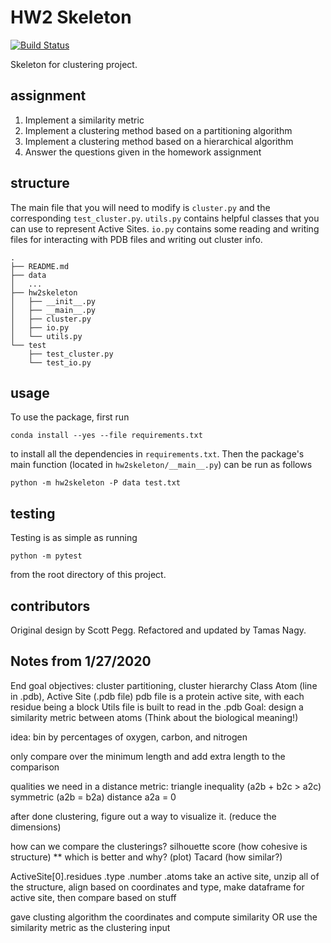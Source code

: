# HW2 Skeleton

[![Build
Status](https://travis-ci.org/zach-hois/ClusteringAlgorithmHW2.svg?branch=master)](https://travis-ci.org/zach-hois/ClusteringAlgorithmHW2)

Skeleton for clustering project.

## assignment

1. Implement a similarity metric
2. Implement a clustering method based on a partitioning algorithm
3. Implement a clustering method based on a hierarchical algorithm
4. Answer the questions given in the homework assignment


## structure

The main file that you will need to modify is `cluster.py` and the corresponding `test_cluster.py`. `utils.py` contains helpful classes that you can use to represent Active Sites. `io.py` contains some reading and writing files for interacting with PDB files and writing out cluster info.

```
.
├── README.md
├── data
│   ...
├── hw2skeleton
│   ├── __init__.py
│   ├── __main__.py
│   ├── cluster.py
│   ├── io.py
│   └── utils.py
└── test
    ├── test_cluster.py
    └── test_io.py
```

## usage

To use the package, first run

```
conda install --yes --file requirements.txt
```

to install all the dependencies in `requirements.txt`. Then the package's
main function (located in `hw2skeleton/__main__.py`) can be run as
follows

```
python -m hw2skeleton -P data test.txt
```

## testing

Testing is as simple as running

```
python -m pytest
```

from the root directory of this project.


## contributors

Original design by Scott Pegg. Refactored and updated by Tamas Nagy.


## Notes from 1/27/2020

End goal objectives: cluster partitioning, cluster hierarchy
Class Atom (line in .pdb), Active Site (.pdb file)
pdb file is a protein active site, with each residue being a block 
Utils file is built to read in the .pdb
Goal: design a similarity metric between atoms (Think about the biological meaning!)

idea: bin by percentages of oxygen, carbon, and nitrogen

only compare over the minimum length and add extra length to the comparison 

qualities we need in a distance metric: triangle inequality (a2b + b2c > a2c)
symmetric (a2b = b2a)
distance a2a = 0

after done clustering, figure out a way to visualize it. (reduce the dimensions)

how can we compare the clusterings?
silhouette score (how cohesive is structure) **
	which is better and why? (plot)
Tacard (how similar?)


ActiveSite[0].residues
.type
.number
.atoms
take an active site, unzip all of the structure, align based on coordinates and type, make dataframe for active site, then compare based on stuff

gave clusting algorithm the coordinates and compute similarity
OR
use the similarity metric as the clustering input

